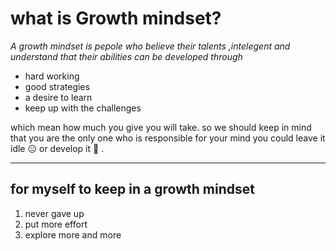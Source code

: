 # **what is Growth mindset?**

*A growth mindset is pepole who believe their talents ,intelegent and understand that their abilities can be developed through*
 - hard working
 - good strategies 
 - a desire to learn 
 - keep up with the challenges
 
 which mean how much you give you will take. so we should keep in mind that you are the only one who is responsible for your mind you could leave it idle 😑 or develop it 🧐 . 
 
 ________________
 
 ## for myself to keep  in a growth mindset
 1. never gave up
 2. put more effort
 3. explore more and more
